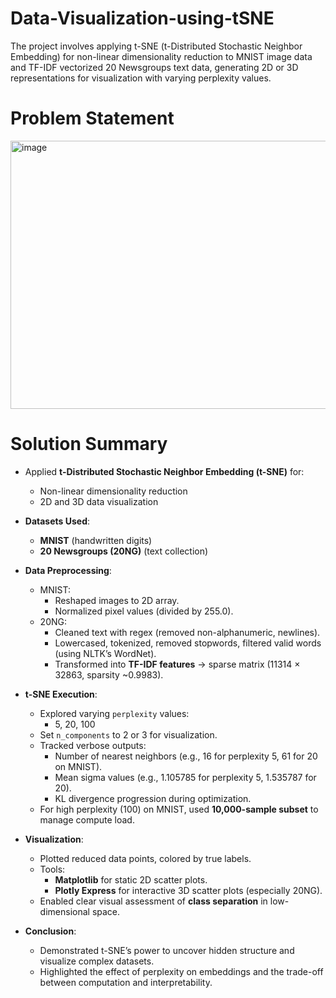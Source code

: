 # Data-Visualization-using-tSNE
The project involves applying t-SNE (t-Distributed Stochastic Neighbor Embedding) for non-linear dimensionality reduction to MNIST image data and TF-IDF vectorized 20 Newsgroups text data, generating 2D or 3D representations for visualization with varying perplexity values.

# Problem Statement
<img width="1573" height="429" alt="image" src="https://github.com/user-attachments/assets/36517d90-3e5e-4830-aa5e-3b403d68e2ec" />

# Solution Summary
- Applied **t-Distributed Stochastic Neighbor Embedding (t-SNE)** for:
  - Non-linear dimensionality reduction
  - 2D and 3D data visualization

- **Datasets Used**:
  - **MNIST** (handwritten digits)
  - **20 Newsgroups (20NG)** (text collection)

- **Data Preprocessing**:
  - MNIST:
    - Reshaped images to 2D array.
    - Normalized pixel values (divided by 255.0).
  - 20NG:
    - Cleaned text with regex (removed non-alphanumeric, newlines).
    - Lowercased, tokenized, removed stopwords, filtered valid words (using NLTK’s WordNet).
    - Transformed into **TF-IDF features** → sparse matrix (11314 × 32863, sparsity ~0.9983).

- **t-SNE Execution**:
  - Explored varying `perplexity` values:
    - 5, 20, 100
  - Set `n_components` to 2 or 3 for visualization.
  - Tracked verbose outputs:
    - Number of nearest neighbors (e.g., 16 for perplexity 5, 61 for 20 on MNIST).
    - Mean sigma values (e.g., 1.105785 for perplexity 5, 1.535787 for 20).
    - KL divergence progression during optimization.
  - For high perplexity (100) on MNIST, used **10,000-sample subset** to manage compute load.

- **Visualization**:
  - Plotted reduced data points, colored by true labels.
  - Tools:
    - **Matplotlib** for static 2D scatter plots.
    - **Plotly Express** for interactive 3D scatter plots (especially 20NG).
  - Enabled clear visual assessment of **class separation** in low-dimensional space.

- **Conclusion**:
  - Demonstrated t-SNE’s power to uncover hidden structure and visualize complex datasets.
  - Highlighted the effect of perplexity on embeddings and the trade-off between computation and interpretability.
